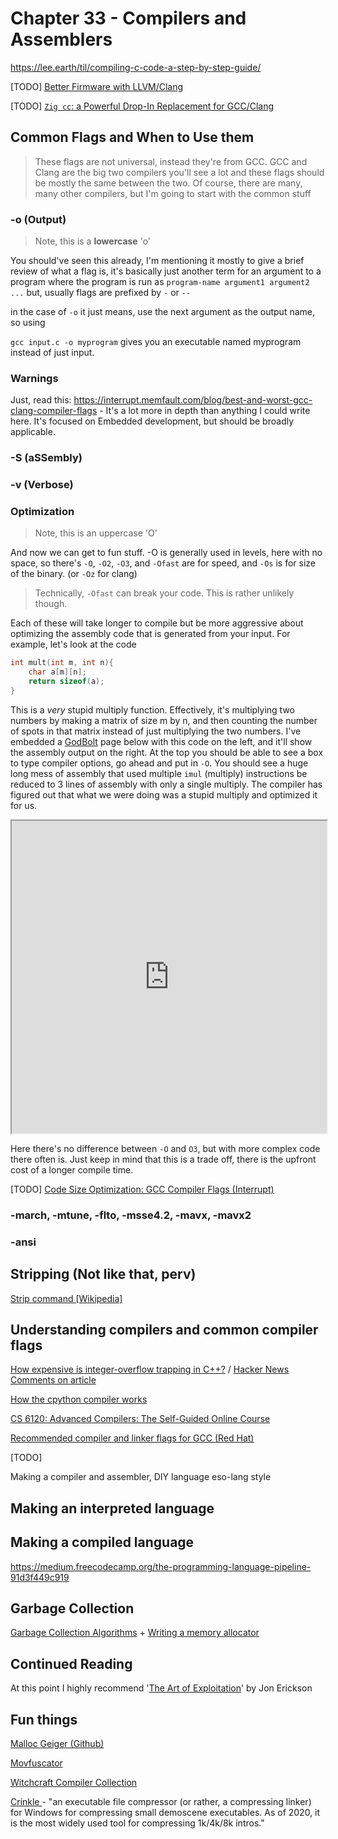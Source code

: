 # Chapter 33 - Compilers and Assemblers

https://lee.earth/til/compiling-c-code-a-step-by-step-guide/

[TODO] [Better Firmware with LLVM/Clang](https://interrupt.memfault.com/blog/arm-cortexm-with-llvm-clang)

[TODO] [`Zig cc`: a Powerful Drop-In Replacement for GCC/Clang](https://andrewkelley.me/post/zig-cc-powerful-drop-in-replacement-gcc-clang.html)

## Common Flags and When to Use them

> These flags are not universal, instead they're from GCC. GCC and Clang are the big two compilers you'll see a lot and these flags should be mostly the same between the two. Of course, there are many, many other compilers, but I'm going to start with the common stuff

### -o (Output)

> Note, this is a **lowercase** 'o'

You should've seen this already, I'm mentioning it mostly to give a brief review of what a flag is, it's basically just another term for an argument to a program where the program is run as `program-name argument1 argument2 ...` but, usually flags are prefixed by `-` or `--` 

in the case of `-o` it just means, use the next argument as the output name, so using

`gcc input.c -o myprogram` gives you an executable named myprogram instead of just input.

### Warnings

Just, read this: https://interrupt.memfault.com/blog/best-and-worst-gcc-clang-compiler-flags - It's a lot more in depth than anything I could write here. It's focused on Embedded development, but should be broadly applicable.

### -S (aSSembly)

### -v (Verbose)

### Optimization

> Note, this is an uppercase 'O'

And now we can get to fun stuff. -O is generally used in levels, here with no space, so there's `-O`, `-O2`, `-O3`, and `-Ofast` are for speed, and `-Os` is for size of the binary. (or `-Oz` for clang)

> Technically, `-Ofast` can break your code. This is rather unlikely though.

Each of these will take longer to compile but be more aggressive about optimizing the assembly code that is generated from your input. For example, let's look at the code

```c
int mult(int m, int n){
    char a[m][n];
    return sizeof(a);
}
```

This is a *very* stupid multiply function. Effectively, it's multiplying two numbers by making a matrix of size m by n, and then counting the number of spots in that matrix instead of just multiplying the two numbers. I've embedded a [GodBolt]() page below with this code on the left, and it'll show the assembly output on the right. At the top you should be able to see a box to type compiler options, go ahead and put in `-O`. You should see a huge long mess of assembly that used multiple `imul` (multiply) instructions be reduced to 3 lines of assembly with only a single multiply. The compiler has figured out that what we were doing was a stupid multiply and optimized it for us.

<iframe width="100%" height="500px" src="https://godbolt.org/e#g:!((g:!((g:!((h:codeEditor,i:(fontScale:14,j:1,lang:c%2B%2B,selection:(endColumn:2,endLineNumber:5,positionColumn:2,positionLineNumber:5,selectionStartColumn:2,selectionStartLineNumber:5,startColumn:2,startLineNumber:5),source:'//+Type+your+code+here,+or+load+an+example.%0Aint+mult(int+n,+int+m)%7B%0A++++char+a%5Bm%5D%5Bn%5D%3B%0A++++return(sizeof(a))%3B%0A%7D'),l:'5',n:'0',o:'C%2B%2B+source+%231',t:'0')),k:50,l:'4',n:'0',o:'',s:0,t:'0'),(g:!((h:compiler,i:(compiler:g102,filters:(b:'0',binary:'1',commentOnly:'0',demangle:'0',directives:'0',execute:'1',intel:'0',libraryCode:'1',trim:'1'),fontScale:14,j:1,lang:c%2B%2B,libs:!(),options:'',selection:(endColumn:1,endLineNumber:1,positionColumn:1,positionLineNumber:1,selectionStartColumn:1,selectionStartLineNumber:1,startColumn:1,startLineNumber:1),source:1),l:'5',n:'0',o:'x86-64+gcc+10.2+(Editor+%231,+Compiler+%231)+C%2B%2B',t:'0')),k:50,l:'4',n:'0',o:'',s:0,t:'0')),l:'2',n:'0',o:'',t:'0')),version:4"></iframe>

Here there's no difference between `-O` and `O3`, but with more complex code there often is. Just keep in mind that this is a trade off, there is the upfront cost of a longer compile time.

[TODO] [Code Size Optimization: GCC Compiler Flags (Interrupt)](https://interrupt.memfault.com/blog/code-size-optimization-gcc-flags)

### -march, -mtune, -flto, -msse4.2, -mavx, -mavx2

### -ansi

## Stripping (Not like that, perv)

[Strip command [Wikipedia]](https://en.wikipedia.org/wiki/Strip_(Unix))

## Understanding compilers and common compiler flags

[How expensive is integer-overflow trapping in C++?](https://lemire.me/blog/2020/09/23/how-expensive-is-integer-overflow-trapping-in-c/) / [Hacker News Comments on article](https://news.ycombinator.com/item?id=24575780)

[How the cpython compiler works](https://tenthousandmeters.com/blog/python-behind-the-scenes-2-how-the-cpython-compiler-works/)

[CS 6120: Advanced Compilers: The Self-Guided Online Course](https://www.cs.cornell.edu/courses/cs6120/2020fa/self-guided/)

[Recommended compiler and linker flags for GCC (Red Hat)](https://developers.redhat.com/blog/2018/03/21/compiler-and-linker-flags-gcc/)

[TODO]

Making a compiler and assembler, DIY language eso-lang style

## Making an interpreted language

## Making a compiled language

https://medium.freecodecamp.org/the-programming-language-pipeline-91d3f449c919

## Garbage Collection

[Garbage Collection Algorithms](http://dmitrysoshnikov.com/courses/essentials-of-garbage-collectors/) + [Writing a memory allocator](http://dmitrysoshnikov.com/compilers/writing-a-memory-allocator/) 

## Continued Reading

At this point I highly recommend '[The Art of Exploitation](https://nostarch.com/hacking2.htm)' by Jon Erickson

## Fun things

[Malloc Geiger (Github)](https://github.com/laserallan/malloc_geiger)

[Movfuscator](https://github.com/xoreaxeaxeax/movfuscator)

[Witchcraft Compiler Collection](https://github.com/endrazine/wcc)

[Crinkle ](https://github.com/runestubbe/Crinkler)- "an executable file compressor (or rather, a compressing linker) for Windows for compressing small demoscene executables. As of 2020, it is the most widely used tool for compressing 1k/4k/8k intros."
